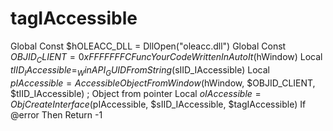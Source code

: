 # tagIAccessible
Global Const $hOLEACC_DLL = DllOpen("oleacc.dll") Global Const $OBJID_CLIENT = 0xFFFFFFFC  Func YourCodeWrittenInAutoIt($hWindow)     Local $tIID_IAccessible = _WinAPI_GUIDFromString($sIID_IAccessible)     Local $pIAccessible = AccessibleObjectFromWindow($hWindow, $OBJID_CLIENT, $tIID_IAccessible)     ; Object from pointer     Local $oIAccessible = ObjCreateInterface($pIAccessible, $sIID_IAccessible, $tagIAccessible)     If @error Then Return -1

